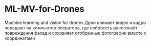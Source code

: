 # ML-MV-for-Drones
Machine learning and vision for drones
Дрон снимает видео и кадры попадают на компьютер оператора, где нейросеть распознаёт повреждения фасад и сохраняет отобранные фотографии вместе с координатами
